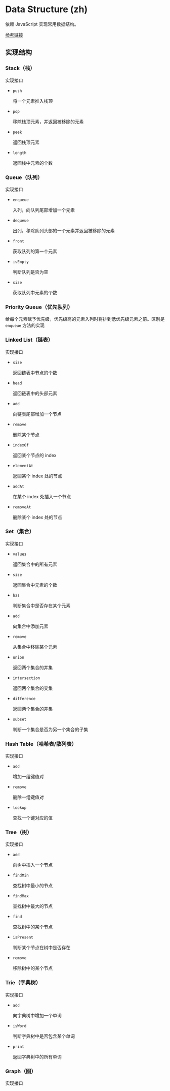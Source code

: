 # Data Structure (zh)

依赖 JavaScript 实现常用数据结构。

[参考链接](https://zhuanlan.zhihu.com/p/77702278)

## 实现结构

### Stack（栈）

实现接口

- `push`

  将一个元素推入栈顶

- `pop`

  移除栈顶元素，并返回被移除的元素

- `peek`

  返回栈顶元素

- `length`

  返回栈中元素的个数

### Queue（队列）

实现接口

- `enqueue`

  入列，向队列尾部增加一个元素
 
- `dequeue`

  出列，移除队列头部的一个元素并返回被移除的元素

- `front`

  获取队列的第一个元素

- `isEmpty`

  判断队列是否为空

- `size`

  获取队列中元素的个数

### Priority Queue（优先队列）

给每个元素赋予优先级，优先级高的元素入列时将排到低优先级元素之前。区别是 `enqueue` 方法的实现

### Linked List（链表）

实现接口

- `size`

  返回链表中节点的个数

- `head`

  返回链表中的头部元素

- `add`

  向链表尾部增加一个节点

- `remove`

  删除某个节点

- `indexOf`
 
  返回某个节点的 index

- `elementAt`

  返回某个 index 处的节点

- `addAt`

  在某个 index 处插入一个节点

- `removeAt`
 
  删除某个 index 处的节点

### Set（集合）

实现接口

- `values`

  返回集合中的所有元素

- `size`

  返回集合中元素的个数

- `has`

  判断集合中是否存在某个元素

- `add`

  向集合中添加元素

- `remove`

  从集合中移除某个元素

- `union`

  返回两个集合的并集

- `intersection`

  返回两个集合的交集

- `difference`

  返回两个集合的差集

- `subset`

  判断一个集合是否为另一个集合的子集

### Hash Table（哈希表/散列表）

实现接口

- `add`

  增加一组键值对

- `remove`

  删除一组键值对

- `lookup`

  查找一个键对应的值

### Tree（树）

实现接口

- `add`

  向树中插入一个节点

- `findMin`

  查找树中最小的节点

- `findMax`

  查找树中最大的节点

- `find`

  查找树中的某个节点

- `isPresent`

  判断某个节点在树中是否存在

- `remove`

  移除树中的某个节点

### Trie（字典树）

实现接口

- `add`

  向字典树中增加一个单词

- `isWord`

  判断字典树中是否包含某个单词

- `print`

  返回字典树中的所有单词

### Graph（图）

实现接口
